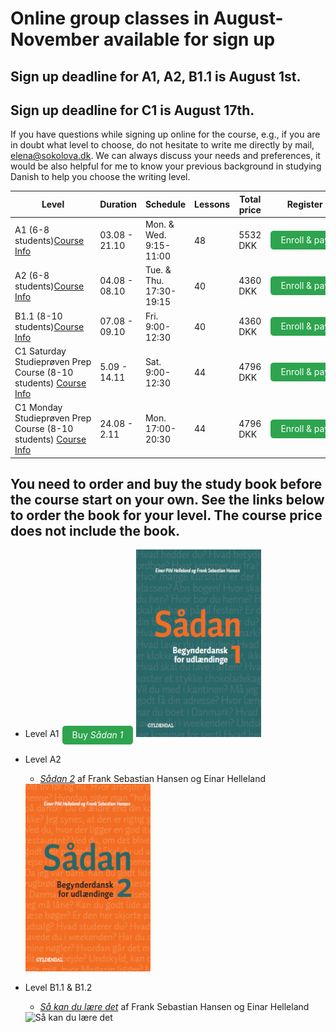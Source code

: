 
# Online group classes in August-November available for sign up

## Sign up deadline for A1, A2, B1.1 is August 1st.

## Sign up deadline for C1 is August 17th.

If you have questions while signing up online for the course, e.g., if you are in doubt what level to choose, do not hesitate to write me directly by mail, [elena@sokolova.dk](mailto:elena@sokolova.dk). We can always discuss your needs and preferences, it would be also helpful for me to know your previous background in studying Danish to help you choose the writing level. 

<style>
.btn {
  color: white;
  background-color: #2ea44f;
  border-color: rgba(27,31,35,.1);
  box-shadow: 0 0px 0 rgba(27,31,35,.1),inset 0 1px 0 hsla(0,0%,100%,.03);
  position: relative;
  display: inline-block;
  padding: 5px 16px;
  font-size: 14px
  font-weight: 500;
  line-height: 20px;
  white-space: nowrap;
  vertical-align: middle;
  cursor: pointer;
  border: 1px solid;
  border-radius: 6px;
  text-decoration: none;
}
</style>


Level | Duration | Schedule | Lessons | Total price | Register
-- | -- | -- | -- | -- | --
A1 (6-8 students)[Course Info](a1-danish-online) | 03.08 - 21.10 | Mon. & Wed. 9:15-11:00 | 48 | 5532 DKK | <a class="btn" href="https://elenasokolova.podia.com/a1-danish-online">Enroll & pay</a>
A2 (6-8 students)[Course Info](a2-danish-online) | 04.08 - 08.10 | Tue. & Thu. 17:30-19:15 | 40 | 4360 DKK | <a class="btn" href="https://elenasokolova.podia.com/a2-danish-online">Enroll & pay</a>
B1.1 (8-10 students)[Course Info](b1-danish-online) | 07.08 - 09.10 | Fri. 9:00-12:30 | 40 | 4360 DKK | <a class="btn" href="https://elenasokolova.podia.com/b1-1-danish-online">Enroll & pay</a>
C1 Saturday Studieprøven Prep Course (8-10 students) [Course Info](studieprove-online-course) | 5.09 - 14.11 | Sat. 9:00-12:30 | 44 | 4796 DKK | <a class="btn" href="https://elenasokolova.podia.com/c1-online-studieproven-saturday-prep-course">Enroll & pay</a>
C1 Monday Studieprøven Prep Course (8-10 students) [Course Info](studieprove-online-course) | 24.08 - 2.11 | Mon. 17:00-20:30 | 44 | 4796 DKK | <a class="btn" href="https://elenasokolova.podia.com/c1-online-studieproven-prep-course">Enroll & pay</a>

## You need to order and buy the study book before the course start on your own. See the links below to order the book for your level. The course price does not include the book.

* Level A1 <a class="btn" href="https://gyldendal-uddannelse.dk/products/sadan-1-bog-35032-9788702144260?gclid=Cj0KCQjw9IX4BRCcARIsAOD2OB2ORKliBuOlNZSx9lSi3LTTOLF6rPKOiEX8ZeZP80hL9_r6EOKI3LkaAt_JEALw_wcB&gclsrc=aw.ds">Buy *Sådan 1*</a>
  <img src="forside-saadan1-png.png" alt="Sådan 1" width="200" height="300" />
  
* Level A2
  * *[Sådan 2](https://gyldendal-uddannelse.dk/products/sadan-2-bog-35033-9788702144277)* af Frank Sebastian Hansen og Einar Helleland 
  
  <img src="forside-saadan2-.png" alt="Sådan 2" width="200" height="300" />
 
* Level B1.1 & B1.2
  * *[Så kan du lære det](https://gyldendal-uddannelse.dk/products/sa-kan-du-lare-det-bog-40351-9788702185676)* af Frank Sebastian Hansen og Einar Helleland 
 
   <img src="saa-kan-du-lære-det.png" alt="Så kan du lære det" width="200" height="300" />


